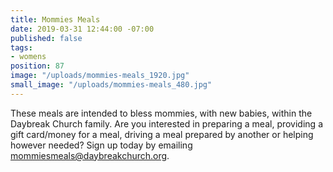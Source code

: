```yaml
---
title: Mommies Meals
date: 2019-03-31 12:44:00 -07:00
published: false
tags:
- womens
position: 87
image: "/uploads/mommies-meals_1920.jpg"
small_image: "/uploads/mommies-meals_480.jpg"
---
```


These meals are intended to bless mommies, with new babies, within the Daybreak Church family. Are you interested in preparing a meal, providing a gift card/money for a meal, driving a meal prepared by another or helping however needed? Sign up today by emailing [mommiesmeals@daybreakchurch.org](mommiesmeals@daybreakchurch.org).